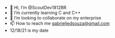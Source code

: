 - 👋 Hi, I’m @ScoutDev1812BR
- 🌱 I’m currently learning C and C++
- 💞️ I’m looking to collaborate on my enterprise
- 📫 How to reach me gabrieljedsouza@gmail.com
- 12/18/21 is my date

<!---
ScoutDev1812BR/ScoutDev1812BR is a ✨ special ✨ repository because its `README.md` (this file) appears on your GitHub profile.
You can click the Preview link to take a look at your changes.
--->
